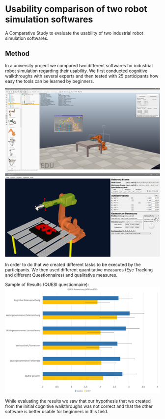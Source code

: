 # Usability comparison of two robot simulation softwares
A Comparative Study to evaluate the usability of two industrial robot simulation softwares.

## Method

In a university project we compared two different softwares for industrial robot simulation regarding their usability. We first conducted cognitive walkthroughs with several experts and then tested with 25 participants how easy the tools can be learned by beginners.

![Screenshot V-REP](vrep.png)
![Screenshot RokiSim](roki.jpg)

In order to do that we created different tasks to be executed by the participants. We then used different quantitative measures (Eye Tracking and different Questionnaires) and qualitative measures.

Sample of Results (QUESI questionnaire):
![Graph QUESI questionnaire results](quesi.JPG)

While evaluating the results we saw that our hypothesis that we created from the initial cognitive walkthroughs was not correct and that the other software is better usable for beginners in this field.
